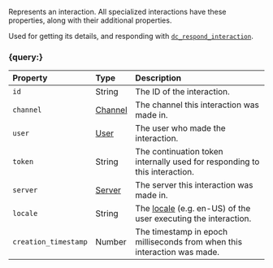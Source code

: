 Represents an interaction. All specialized interactions have these properties, along with their additional properties.

Used for getting its details, and responding with
[`dc_respond_interaction`](/functions/interactions/respond-interaction.md).


### {query:}

| Property             | Type                          | Description                                                                                                             |
|:---------------------|:------------------------------|:------------------------------------------------------------------------------------------------------------------------|
| `id`                 | String                        | The ID of the interaction.                                                                                              |
| `channel`            | [Channel](/values/channel.md) | The channel this interaction was made in.                                                                               |
| `user`               | [User](/values/user.md)       | The user who made the interaction.                                                                                      |
| `token`              | String                        | The continuation token internally used for responding to this interaction.                                              |
| `server`             | [Server](/values/server.md)   | The server this interaction was made in.                                                                                |
| `locale`             | String                        | The [locale](https://discord.com/developers/docs/reference#locales) (e.g. en-US) of the user executing the interaction. |
| `creation_timestamp` | Number                        | The timestamp in epoch milliseconds from when this interaction was made.                                                |